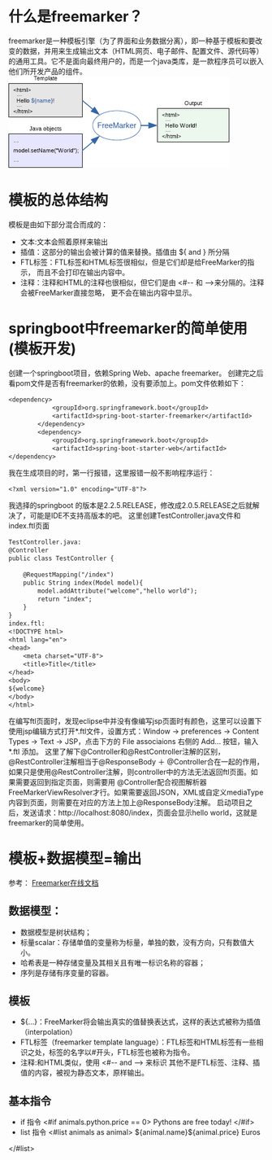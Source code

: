 # 什么是freemarker？

freemarker是一种模板引擎（为了界面和业务数据分离），即一种基于模板和要改变的数据，并用来生成输出文本（HTML网页、电子邮件、配置文件、源代码等）的通用工具。它不是面向最终用户的，而是一个java类库，是一款程序员可以嵌入他们所开发产品的组件。  
![freemarker原理](/jeffrey-docs/image/freemarker-01.png)

# 模板的总体结构 

模板是由如下部分混合而成的：
+ 文本:文本会照着原样来输出 
+ 插值：这部分的输出会被计算的值来替换。插值由 ${ and } 所分隔
+ FTL标签：FTL标签和HTML标签很相似，但是它们却是给FreeMarker的指示， 而且不会打印在输出内容中。
+ 注释：注释和HTML的注释也很相似，但它们是由 <#-- 和 -->来分隔的。注释会被FreeMarker直接忽略， 更不会在输出内容中显示。

# springboot中freemarker的简单使用(模板开发)
创建一个springboot项目，依赖Spring Web、apache freemarker。
创建完之后看pom文件是否有freemarker的依赖，没有要添加上。pom文件依赖如下：

```
<dependency>
            <groupId>org.springframework.boot</groupId>
            <artifactId>spring-boot-starter-freemarker</artifactId>
        </dependency>
        <dependency>
            <groupId>org.springframework.boot</groupId>
            <artifactId>spring-boot-starter-web</artifactId>
</dependency>
```
我在生成项目的时，第一行报错，这里报错一般不影响程序运行：
```
<?xml version="1.0" encoding="UTF-8"?>
```
我选择的springboot 的版本是2.2.5.RELEASE，修改成2.0.5.RELEASE之后就解决了，可能是IDE不支持高版本的吧。
这里创建TestController.java文件和index.ftl页面

```
TestController.java:
@Controller
public class TestController {
     
    @RequestMapping("/index")
    public String index(Model model){
        model.addAttribute("welcome","hello world");
        return "index";
    }
}
index.ftl:
<!DOCTYPE html>
<html lang="en">
<head>
    <meta charset="UTF-8">
    <title>Title</title>
</head>
<body>
${welcome}
</body>
</html>
```
在编写ftl页面时，发现eclipse中并没有像编写jsp页面时有颜色，这里可以设置下使用jsp编辑方式打开*.ftl文件，设置方式：Window → preferences → Content Types → Text → JSP，点击下方的 File associaions 右侧的 Add... 按钮，输入 *.ftl 添加。
这里了解下@Controller和@RestController注解的区别，@RestController注解相当于@ResponseBody ＋ @Controller合在一起的作用，如果只是使用@RestController注解，则controller中的方法无法返回ftl页面。如果需要返回到指定页面，则需要用 @Controller配合视图解析器FreeMarkerViewResolver才行。如果需要返回JSON，XML或自定义mediaType内容到页面，则需要在对应的方法上加上@ResponseBody注解。
启动项目之后，发送请求：http://localhost:8080/index，页面会显示hello world，这就是freemarker的简单使用。






# 模板+数据模型=输出 
参考：
[Freemarker在线文档](http://freemarker.foofun.cn/dgui_template_exp.html#exp_cheatsheet)
## 数据模型：
+ 数据模型是树状结构；
+ 标量scalar：存储单值的变量称为标量，单独的数，没有方向，只有数值大小。
+ 哈希表是一种存储变量及其相关且有唯一标识名称的容器；
+ 序列是存储有序变量的容器。
## 模板
+ ${...}：FreeMarker将会输出真实的值替换表达式，这样的表达式被称为插值（interpolation）
+ FTL标签（freemarker template language）：FTL标签和HTML标签有一些相识之处，标签的名字以#开头，FTL标签也被称为指令。
+ 注释:和HTML类似，使用 <#-- and --> 来标识
其他不是FTL标签、注释、插值的内容，被视为静态文本，原样输出。
## 基本指令
+ if 指令
<#if animals.python.price == 0>
  Pythons are free today!
</#if>
+ list 指令
<#list animals as animal>
    <tr><td>${animal.name}<td>${animal.price} Euros
</#list>
